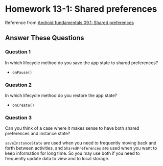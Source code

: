 # Homework 13-1: Shared preferences

Reference from [Android fundamentals 09.1: Shared preferences](https://codelabs.developers.google.com/codelabs/android-training-shared-preferences/index.html?index=..%2F..%2Fandroid-training)

## Answer These Questions

### Question 1

In which lifecycle method do you save the app state to shared preferences?

- `onPause()`

### Question 2

In which lifecycle method do you restore the app state?

- `onCreate()`

### Question 3

Can you think of a case where it makes sense to have both shared preferences and instance state?

`saveInstanceState` are used when you need to frequently moving back and forth between activities, and `SharedPreferences` are used when you want to keep information for long time. So you may use both if you need to frequently update data to view and to local storage.
